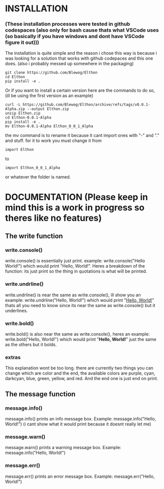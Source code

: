 # INSTALLATION
### (These installation processes were tested in github codespaces (also only for bash cause thats what VSCode uses (so basically if you have windows and dont have VSCode figure it out)))
The installation is quite simple and the reason i chose this way is because i was looking for a solution that works with github codepaces and this one does. (also i probably messed up somewhere in the packaging)
```
git clone https://github.com/Blewog/Elthon
cd Elthon
pip install -e .
```
Or if you want to install a certain version here are the commands to do so, (ill be using the first version as an example)
```
curl -L https://github.com/Blewog/Elthon/archive/refs/tags/v0.0.1-Alpha.zip --output Elthon.zip
unzip Elthon.zip
cd Elthon-0.0.1-Alpha
pip install -e .
mv Elthon-0.0.1-Alpha Elthon_0_0_1_Alpha
```
the mv command is to rename it because it cant import ones with "-" and "." and stuff.
for it to work you must change it from
```
import Elthon
```
to
```
import Elthon_0_0_1_Alpha
```
or whatever the folder is named.

# DOCUMENTATION (Please keep in mind this is a work in progress so theres like no features)
## The write function
### write.console()
write.console() is essentially just print. example: write.console("Hello World!") which would print "Hello, World!". Heres a breakdown of the function: its just print so the thing in quotations is what will be printed.

### write.undrline()
write.undrline() is near the same as write.console(), ill show you an example: write.undrline("Hello, World!") which would print "<ins>Hello, World!</ins>" thats all you need to know since its near the same as write.console() but it underlines.

### write.bold()
write.bold() is also near the same as write.console(), heres an example: write.bold("Hello, World!") which would print "__Hello, World!__" just the same as the others but it bolds.

### extras
This explanation wont be too long. there are currently two things you can change which are color and the end, the available colors are purple, cyan, darkcyan, blue, green, yellow, and red. And the end one is just end on print.

## The message function
### message.info()
message.info() prints an info message box. Example: message.info("Hello, World!") (i cant show what it would print because it doesnt really let me)

### message.warn()
message.warn() prints a warning message box. Example: message.info("Hello, World!")

### message.err()
message.err() prints an error message box. Example: message.err("Hello, World!")
